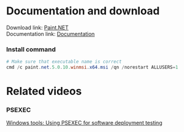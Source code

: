 # Documentation and download
Download link: [Paint.NET](https://www.getpaint.net/download.html#download) <br />
Documentation link: [Documentation](https://www.getpaint.net/doc/latest/UnattendedInstallation.html)

### Install command
```powershell
# Make sure that executable name is correct
cmd /c paint.net.5.0.10.winmsi.x64.msi /qn /norestart ALLUSERS=1
```

# Related videos
###  PSEXEC
[Windows tools: Using PSEXEC for software deployment testing](https://youtu.be/9ywdTna_TLc) <br />
